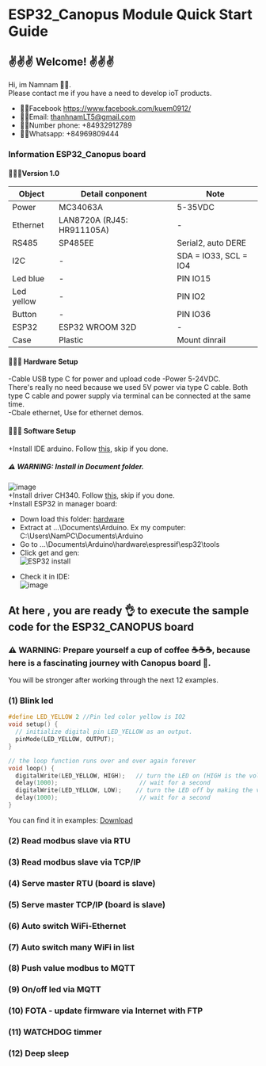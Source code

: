 # ESP32_Canopus Module Quick Start Guide

## ✌️✌️✌️ Welcome! ✌️✌️✌️
Hi, im Namnam 🕴🏼.  
Please contact me if you have a need to develop ioT products.  
- 👊🏻Facebook https://www.facebook.com/kuem0912/ 
- 👊🏻Email: thanhnamLT5@gmail.com
- 👊🏻Number phone: +84932912789
- 👊🏻Whatsapp: +84969809444


### Information ESP32_Canopus board  
  
#### 🕵🏻‍♀️Version 1.0  
|     **Object**    |      **Detail conponent**      |          **Note**     |
| ----------------- | ------------------------------ | ----------------------|
|        Power      | MC34063A                       | 5-35VDC               |
|       Ethernet    | LAN8720A  (RJ45: HR911105A)    | -                     |
|        RS485      | SP485EE                        | Serial2, auto DERE    |
|         I2C       | -                              | SDA = IO33, SCL = IO4 |
|      Led blue     | -                              | PIN IO15              |
|      Led yellow   | -                              | PIN IO2               |
|       Button      | -                              | PIN IO36              |
|       ESP32       | ESP32 WROOM 32D                | -                     |
|       Case        | Plastic                        | Mount dinrail         |  

#### 🧑🏻‍🔧 Hardware Setup 
-Cable USB type C for power and upload code
-Power 5-24VDC.  
There's really no need because we used 5V power via type C cable. Both type C cable and power supply via terminal can be connected at the same time.  
-Cbale ethernet, Use for ethernet demos.  

#### 🧑🏼‍💻 Software Setup
+Install IDE arduino. Follow [this](https://support.arduino.cc/hc/en-us/articles/360019833020-Download-and-install-Arduino-IDE), skip if you done.  
##### ⚠️ WARNING: Install in Document folder.  
![image](https://user-images.githubusercontent.com/49629370/235334499-7e59c503-6423-4381-9ae5-eeccecb57699.png)  
+Install driver CH340. Follow [this](https://electropeak.com/learn/how-to-install-ch340-driver/), skip if you done.  
+Install ESP32 in manager board:
  - Down load this folder: [hardware](https://mega.nz/file/e3wlwIAI#vFoR5nT5x3zT5wkQSVknqihluzf_9Ng89H5CxPmu3Io)  
  - Extract at ...\Documents\Arduino. Ex my computer: C:\Users\NamPC\Documents\Arduino  
  - Go to ...\Documents\Arduino\hardware\espressif\esp32\tools  
  - Click get and gen:  
  ![ESP32 install](https://user-images.githubusercontent.com/49629370/235330978-d56cb96c-8032-4c83-995e-6e6720e585da.png)
  + Check it in IDE:  
  ![image](https://user-images.githubusercontent.com/49629370/235331088-db8737b9-3053-4350-bb5f-e3c348a513bb.png)  
    
    
## At here , you are ready 👌 to execute the sample code for the ESP32_CANOPUS board  
###  ⚠️ WARNING: Prepare yourself a cup of coffee ☕☕☕, because here is a fascinating journey with Canopus board 🤪.   
You will be stronger after working through the next 12 examples.

### (1) Blink led  

```c
#define LED_YELLOW 2 //Pin led color yellow is IO2
void setup() {
  // initialize digital pin LED_YELLOW as an output.
  pinMode(LED_YELLOW, OUTPUT);
}

// the loop function runs over and over again forever
void loop() {
  digitalWrite(LED_YELLOW, HIGH);   // turn the LED on (HIGH is the voltage level)
  delay(1000);                       // wait for a second
  digitalWrite(LED_YELLOW, LOW);    // turn the LED off by making the voltage LOW
  delay(1000);                       // wait for a second
}
```
You can find it in examples: [Download](https://github.com/NamNamIoT/ESP32_CANOPUS/tree/master/examples)  
### (2) Read modbus slave via RTU  
### (3) Read modbus slave via TCP/IP  
### (4) Serve master RTU (board is slave)  
### (5) Serve master TCP/IP (board is slave)  
### (6) Auto switch WiFi-Ethernet  
### (7) Auto switch many WiFi in list  
### (8) Push value modbus to MQTT  
### (9) On/off led via MQTT  
### (10) FOTA - update firmware via Internet with FTP  
### (11) WATCHDOG timmer  
### (12) Deep sleep  

